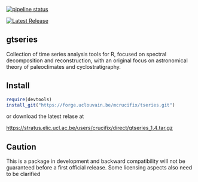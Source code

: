 
[![pipeline status](https://forge.uclouvain.be/mcrucifix/tseries/badges/master/pipeline.svg)](https://forge.uclouvain.be/mcrucifix/tseries/-/commits/master)

[![Latest Release](https://forge.uclouvain.be/mcrucifix/tseries/-/badges/release.svg)](https://forge.uclouvain.be/mcrucifix/tseries/-/releases)



## gtseries

Collection of time series analysis tools for R, focused on spectral decomposition
and reconstruction, with an original focus on astronomical theory of paleoclimates and 
cyclostratigraphy.

## Install

```r
require(devtools)
install_git("https://forge.uclouvain.be/mcrucifix/tseries.git")
```

or download the latest relase at 

https://stratus.elic.ucl.ac.be/users/crucifix/direct/gtseries_1.4.tar.gz


Caution
-------

This is a package in development and backward compatibility will not be guaranteed before a first official release. Some licensing aspects also need to be clarified 

